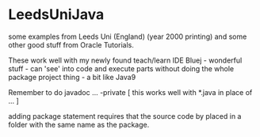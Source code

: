 # LeedsUniJava
some examples from Leeds Uni (England) (year 2000 printing) and some other good stuff from Oracle Tutorials.

These work well with my newly found teach/learn IDE Bluej - wonderful stuff -
can 'see' into code and execute parts without doing the whole package project thing - a bit like Java9

Remember to do javadoc ... -private [ this works well with *.java in place of ... ]

adding package statement requires that the source code by placed in a folder with the same name as the package.

